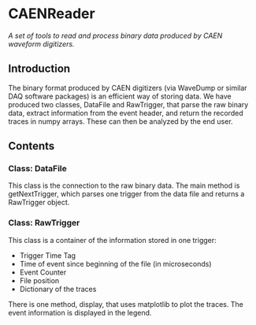 # CAENReader
_A set of tools to read and process binary data produced by CAEN waveform digitizers._

## Introduction

The binary format produced by CAEN digitizers (via WaveDump or similar DAQ software packages) is an efficient way of storing data. We have produced two classes, DataFile and RawTrigger, that parse the raw binary data, extract information from the event header, and return the recorded traces in numpy arrays. These can then be analyzed by the end user.

## Contents

### Class: DataFile

This class is the connection to the raw binary data. The main method is getNextTrigger, which parses one trigger from the data file and returns a RawTrigger object. 

### Class: RawTrigger

This class is a container of the information stored in one trigger: 

- Trigger Time Tag
- Time of event since beginning of the file (in microseconds)
- Event Counter
- File position
- Dictionary of the traces 

There is one method, display, that uses matplotlib to plot the traces. The event information is displayed in the legend.
